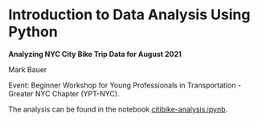 # Introduction to Data Analysis Using Python
**Analyzing NYC City Bike Trip Data for August 2021**

Mark Bauer


Event: Beginner Workshop for Young Professionals in Transportation - Greater NYC Chapter (YPT-NYC).

The analysis can be found in the notebook [citibike-analysis.ipynb](https://github.com/mebauer/ypt-nyc-python/blob/main/citibike-analysis.ipynb).